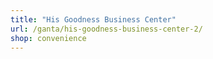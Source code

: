 ```yaml
---
title: "His Goodness Business Center"
url: /ganta/his-goodness-business-center-2/
shop: convenience
---
```

